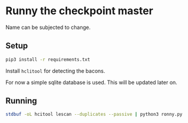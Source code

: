 # Runny the checkpoint master

Name can be subjected to change.

## Setup

```bash
pip3 install -r requirements.txt
```

Install `hclitool` for detecting the bacons.

For now a simple sqlite database is used. This will be updated later on.

## Running

```bash
stdbuf -oL hcitool lescan --duplicates --passive | python3 ronny.py
```

